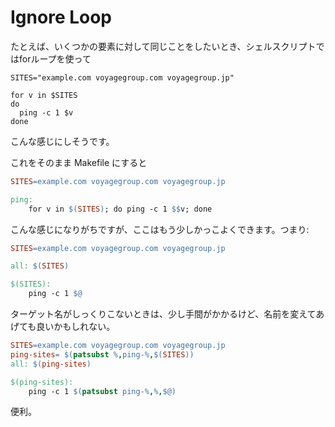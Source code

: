 
# Ignore Loop

たとえば、いくつかの要素に対して同じことをしたいとき、シェルスクリプトではforループを使って

```shellscript
SITES="example.com voyagegroup.com voyagegroup.jp"

for v in $SITES
do
  ping -c 1 $v
done
```

こんな感じにしそうです。

これをそのまま Makefile にすると

```makefile
SITES=example.com voyagegroup.com voyagegroup.jp

ping:
	for v in $(SITES); do ping -c 1 $$v; done
```

こんな感じになりがちですが、ここはもう少しかっこよくできます。つまり: 

```makefile
SITES=example.com voyagegroup.com voyagegroup.jp

all: $(SITES)

$(SITES):
	ping -c 1 $@
```

ターゲット名がしっくりこないときは、少し手間がかかるけど、名前を変えてあげても良いかもしれない。

```makefile
SITES=example.com voyagegroup.com voyagegroup.jp
ping-sites= $(patsubst %,ping-%,$(SITES))
all: $(ping-sites)

$(ping-sites):
	ping -c 1 $(patsubst ping-%,%,$@)
```

便利。
